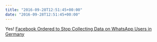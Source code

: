 ```yaml
---
title: "2016-09-28T12:51:45+00:00"
date: "2016-09-28T12:51:45+00:00"
---
```


Yes! [Facebook Ordered to Stop Collecting Data on WhatsApp Users in Germany](https://www.nytimes.com/2016/09/28/technology/whatsapp-facebook-germany.html)
